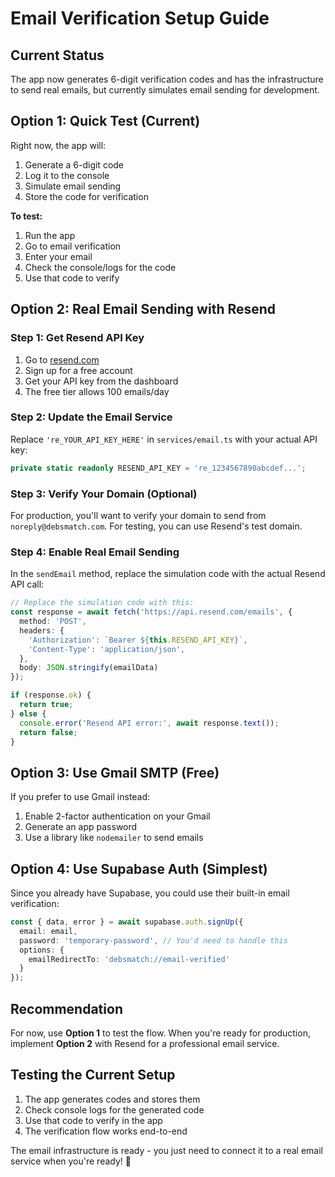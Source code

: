 # Email Verification Setup Guide

## Current Status
The app now generates 6-digit verification codes and has the infrastructure to send real emails, but currently simulates email sending for development.

## Option 1: Quick Test (Current)
Right now, the app will:
1. Generate a 6-digit code
2. Log it to the console
3. Simulate email sending
4. Store the code for verification

**To test:**
1. Run the app
2. Go to email verification
3. Enter your email
4. Check the console/logs for the code
5. Use that code to verify

## Option 2: Real Email Sending with Resend

### Step 1: Get Resend API Key
1. Go to [resend.com](https://resend.com)
2. Sign up for a free account
3. Get your API key from the dashboard
4. The free tier allows 100 emails/day

### Step 2: Update the Email Service
Replace `'re_YOUR_API_KEY_HERE'` in `services/email.ts` with your actual API key:

```typescript
private static readonly RESEND_API_KEY = 're_1234567890abcdef...';
```

### Step 3: Verify Your Domain (Optional)
For production, you'll want to verify your domain to send from `noreply@debsmatch.com`. For testing, you can use Resend's test domain.

### Step 4: Enable Real Email Sending
In the `sendEmail` method, replace the simulation code with the actual Resend API call:

```typescript
// Replace the simulation code with this:
const response = await fetch('https://api.resend.com/emails', {
  method: 'POST',
  headers: {
    'Authorization': `Bearer ${this.RESEND_API_KEY}`,
    'Content-Type': 'application/json',
  },
  body: JSON.stringify(emailData)
});

if (response.ok) {
  return true;
} else {
  console.error('Resend API error:', await response.text());
  return false;
}
```

## Option 3: Use Gmail SMTP (Free)
If you prefer to use Gmail instead:

1. Enable 2-factor authentication on your Gmail
2. Generate an app password
3. Use a library like `nodemailer` to send emails

## Option 4: Use Supabase Auth (Simplest)
Since you already have Supabase, you could use their built-in email verification:

```typescript
const { data, error } = await supabase.auth.signUp({
  email: email,
  password: 'temporary-password', // You'd need to handle this
  options: {
    emailRedirectTo: 'debsmatch://email-verified'
  }
});
```

## Recommendation
For now, use **Option 1** to test the flow. When you're ready for production, implement **Option 2** with Resend for a professional email service.

## Testing the Current Setup
1. The app generates codes and stores them
2. Check console logs for the generated code
3. Use that code to verify in the app
4. The verification flow works end-to-end

The email infrastructure is ready - you just need to connect it to a real email service when you're ready! 🚀
